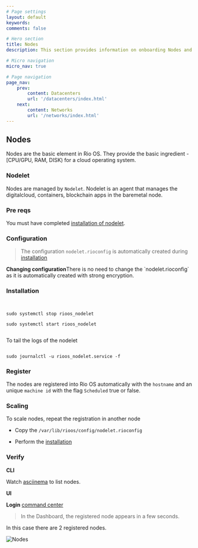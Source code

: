 ```yaml
---
# Page settings
layout: default
keywords:
comments: false

# Hero section
title: Nodes
description: This section provides information on onboarding Nodes and managing them.

# Micro navigation
micro_nav: true

# Page navigation
page_nav:
    prev:
        content: Datacenters
        url: '/datacenters/index.html'
    next:
        content: Networks
        url: '/networks/index.html'
---
```


## Nodes

Nodes are the basic element in Rio OS. They provide the basic ingredient - [CPU/GPU, RAM, DISK) for a cloud operating system.

### Nodelet

Nodes are managed by `Nodelet`. Nodelet is an agent that manages the digitalcloud, containers, blockchain apps in the baremetal node.

### Pre reqs

You must have completed [installation of nodelet](/docs/getting_started/installing).

### Configuration

> The configuration `nodelet.rioconfig` is automatically created during [installation](/docs/getting_started/installing)

<div class="callout callout--info">
    <p><strong>Changing configuration</strong>There is no need to change the `nodelet.rioconfig` as it is automatically created with strong encryption.</p>    
</div>


### Installation


``` 


sudo systemctl stop rioos_nodelet

sudo systemctl start rioos_nodelet


```

To tail the logs of the nodelet

```

sudo journalctl -u rioos_nodelet.service -f

```

### Register

The nodes are registered into Rio OS automatically with the `hostname` and an unique `machine id` with the flag `Scheduled` true or false.  

### Scaling

To scale nodes, repeat the registration in another node 

- Copy the `/var/lib/rioos/config/nodelet.rioconfig` 

- Perform the [installation](/docs/getting_started/installing)


### Verify

**CLI**

Watch [asciinema](/docs/cli) to list nodes.

**UI**

**Login**  [command center](/docs/command_center)

> In the Dashboard, the registered node appears in a few seconds. 

In this case there are 2 registered nodes.

![Nodes](/docs/doks-theme/assets/images/infra/snapshot_nodes.png)
